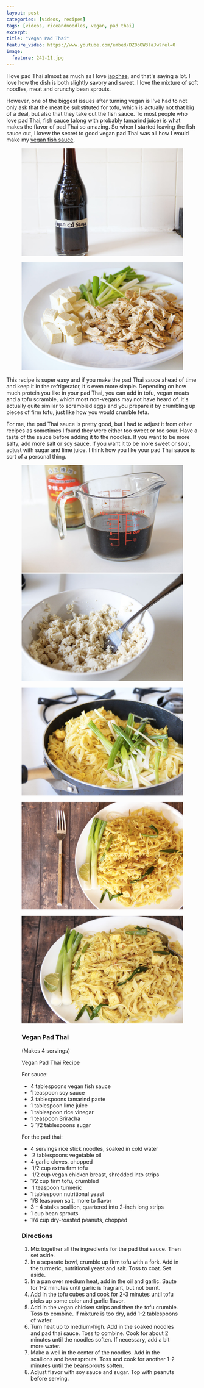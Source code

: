 ```yaml
---
layout: post
categories: [videos, recipes]
tags: [videos, riceandnoodles, vegan, pad thai]
excerpt: 
title: "Vegan Pad Thai"
feature_video: https://www.youtube.com/embed/DZ0oOW3laJw?rel=0
image:
  feature: 241-11.jpg
---
```


I love pad Thai almost as much as I love [japchae](http://eastmeetskitchen.com/videos/recipes/japchae-korean-stirfry-noodles/), and that's saying a lot.  I love how the dish is both slightly savory and sweet.  I love the mixture of soft noodles, meat and crunchy bean sprouts.

However, one of the biggest issues after turning vegan is I've had to not only ask that the meat be substituted for tofu, which is actually not that big of a deal, but also that they take out the fish sauce.  To most people who love pad Thai, fish sauce (along with probably tamarind juice) is what makes the flavor of pad Thai so amazing.  So when I started leaving the fish sauce out, I knew the secret to good vegan pad Thai was all how I would make my [vegan fish sauce](http://eastmeetskitchen.com/videos/recipes/the-ultimate-vegan-fish-sauce/).

<figure>
    <img src="/images/241-5.jpg">
</figure> 

<figure>
    <img src="/images/241-7.jpg">
</figure> 

This recipe is super easy and if you make the pad Thai sauce ahead of time and keep it in the refrigerator, it's even more simple.  Depending on how much protein you like in your pad Thai, you can add in tofu, vegan meats and a tofu scramble, which most non-vegans may not have heard of.  It's actually quite similar to scrambled eggs and you prepare it by crumbling up pieces of firm tofu, just like how you would crumble feta.

For me, the pad Thai sauce is pretty good, but I had to adjust it from other recipes as sometimes I found they were either too sweet or too sour.  Have a taste of the sauce before adding it to the noodles.  If you want to be more salty, add more salt or soy sauce.  If you want it to be more sweet or sour, adjust with sugar and lime juice.  I think how you like your pad Thai sauce is sort of a personal thing. 

<figure class="half">
<img src="/images/241-6.jpg">
<img src="/images/241-8.jpg">
</figure>

<figure>
    <img src="/images/241-10.jpg">
</figure> 

<figure>
    <img src="/images/241-3.jpg">
</figure> 

<figure>
    <img src="/images/241-1.jpg">
</figure> 

<figure class="ingredients" markdown="1">

### Vegan Pad Thai

(Makes 4 servings)

Vegan Pad Thai Recipe

For sauce: 

- 4 tablespoons vegan fish sauce
- 1 teaspoon soy sauce 
- 3 tablespoons tamarind paste 
- 1 tablespoon lime juice 
- 1 tablespoon rice vinegar 
- 1 teaspoon Sriracha 
- 3 1/2 tablespoons sugar

For the pad thai:

- 4 servings rice stick noodles, soaked in cold water
-  2 tablespoons vegetable oil 
- 4 garlic cloves, chopped
-  1/2 cup extra firm tofu
-  1/2 cup vegan chicken breast, shredded into strips
- 1/2 cup firm tofu, crumbled
-  1 teaspoon turmeric
- 1 tablespoon nutritional yeast
- 1/8 teaspoon salt, more to flavor
- 3 - 4 stalks scallion, quartered into 2-inch long strips 
- 1 cup bean sprouts 
- 1/4 cup dry-roasted peanuts, chopped


</figure>

<figure class="directions" markdown="1">

### Directions

1. Mix together all the ingredients for the pad thai sauce.  Then set aside.
2. In a separate bowl, crumble up firm tofu with a fork.  Add in the turmeric, nutritional yeast and salt.  Toss to coat.  Set aside.
3. In a pan over medium heat, add in the oil and garlic.  Saute for 1-2 minutes until garlic is fragrant, but not burnt.
4. Add in the tofu cubes and cook for 2-3 minutes until tofu picks up some color and garlic flavor.
5. Add in the vegan chicken strips and then the tofu crumble.  Toss to combine.  If mixture is too dry, add 1-2 tablespoons of water.
6. Turn heat up to medium-high.  Add in the soaked noodles and pad thai sauce.  Toss to combine.  Cook for about 2 minutes until the noodles soften.  If necessary, add a bit more water.
7. Make a well in the center of the noodles.  Add in the scallions and beansprouts.  Toss and cook for another 1-2 minutes until the beansprouts soften.
8. Adjust flavor with soy sauce and sugar.  Top with peanuts before serving.
</figure>


